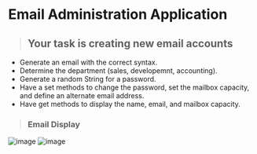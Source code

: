 # **Email Administration Application**

> ## Your task is creating new email accounts

- Generate an email with the correct syntax. 
- Determine the department (sales, developemnt, accounting).
- Generate a random String for a password.
- Have a set methods to change the password, set the mailbox capacity, and define an alternate email address. 
- Have get methods to display the name, email, and mailbox capacity. 

> ### Email Display

![image](https://github.com/huygi/Email-Application/assets/105019803/0e492a20-8399-4a33-ab81-3290c374dc15)
![image](https://github.com/huygi/Email-Application/assets/105019803/cbf8dfb6-1bcf-4379-82f5-ea732482de6f)
